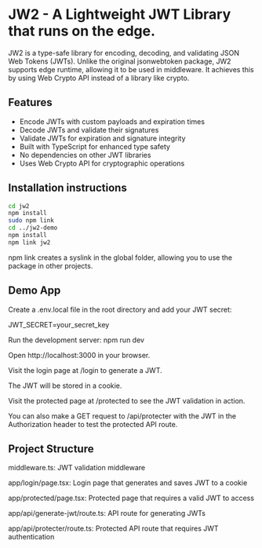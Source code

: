 # JW2 - A Lightweight JWT Library that runs on the edge.

JW2 is a type-safe library for encoding, decoding, and validating JSON Web Tokens (JWTs). Unlike the original jsonwebtoken package, JW2 supports edge runtime, allowing it to be used in middleware. It achieves this by using Web Crypto API instead of a library like crypto.

## Features

- Encode JWTs with custom payloads and expiration times
- Decode JWTs and validate their signatures
- Validate JWTs for expiration and signature integrity
- Built with TypeScript for enhanced type safety
- No dependencies on other JWT libraries
- Uses Web Crypto API for cryptographic operations

## Installation instructions

```bash
cd jw2
npm install
sudo npm link
cd ../jw2-demo
npm install
npm link jw2
````
npm link creates a syslink in the global folder, allowing you to use the package in other projects.



## Demo App
Create a .env.local file in the root directory and add your JWT secret:

JWT_SECRET=your_secret_key

Run the development server:
npm run dev

Open http://localhost:3000 in your browser.

Visit the login page at /login to generate a JWT.

The JWT will be stored in a cookie.

Visit the protected page at /protected to see the JWT validation in action.

You can also make a GET request to /api/protecter with the JWT in the Authorization header to test the protected API route.



## Project Structure

middleware.ts: JWT validation middleware

app/login/page.tsx: Login page that generates and saves JWT to a cookie

app/protected/page.tsx: Protected page that requires a valid JWT to access

app/api/generate-jwt/route.ts: API route for generating JWTs

app/api/protecter/route.ts: Protected API route that requires JWT authentication
